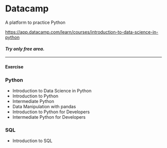 # Datacamp
A platform to practice Python


https://app.datacamp.com/learn/courses/introduction-to-data-science-in-python


#### *Try only free area.*
---
#### Exercise　　　

### Python
 * Introduction to Data Science in Python
 * Introduction to Python
 * Intermediate Python
 * Data Manipulation with pandas
 * Introduction to Python for Developers
 * Intermediate Python for Developers


### SQL
* Introduction to SQL
